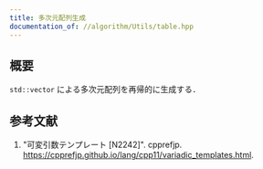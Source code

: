```yaml
---
title: 多次元配列生成
documentation_of: //algorithm/Utils/table.hpp
---
```



## 概要

`std::vector` による多次元配列を再帰的に生成する．


## 参考文献

1. "可変引数テンプレート [N2242]". cpprefjp. <https://cpprefjp.github.io/lang/cpp11/variadic_templates.html>.
